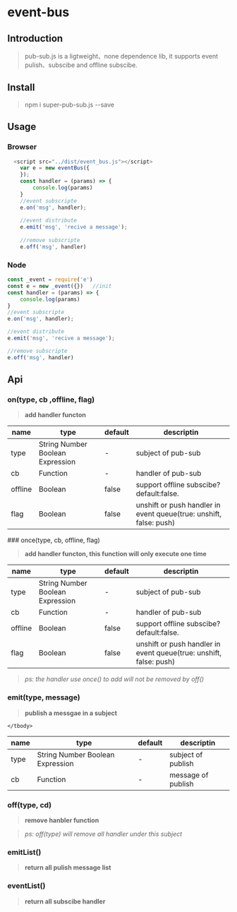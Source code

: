 # event-bus

## Introduction

> pub-sub.js is a ligtweight、none dependence lib, it supports event pulish、subscibe and offline subscibe.

## Install

> npm i super-pub-sub.js --save

## Usage

### Browser
```javascript
  <script src="../dist/event_bus.js"></script>
    var e = new eventBus({
    });
    const handler = (params) => {
        console.log(params)
    }
    //event subscripte
    e.on('msg', handler);  
    
    //event distribute
    e.emit('msg', 'recive a message');  
    
    //remove subscripte
    e.off('msg', handler)  
```
### Node
```javascript
const _event = require('e')
const e = new _event({})   //init
const handler = (params) => {
    console.log(params)
}
//event subscripte
e.on('msg', handler);  

//event distribute
e.emit('msg', 'recive a message');  

//remove subscripte
e.off('msg', handler)  

```


## Api

### on(type, cb ,offline, flag)

> **add  handler functon**
<table>
    <thead>
        <tr>
            <th>name</th>
            <th>type</th>
            <th>default</th>
            <th>descriptin</th>
        </tr>
    </thead>
    <tbody>
        <tr>
            <td>type</td>
            <td>String Number Boolean  Expression</td>
            <td>-</td>
            <td>subject of pub-sub</td>
        </tr>
        <tr>
            <td>cb</td>
            <td>Function</td>
            <td>-</td>
            <td>handler of pub-sub</td>
        </tr>
        <tr>
            <td>offline</td>
            <td>Boolean</td>
            <td>false</td>
            <td>support offline subscibe? default:false.</td>
        </tr>
        <tr>
            <td>flag</td>
            <td>Boolean</td>
            <td>false</td>
            <td>unshift or push  handler in event queue(true: unshift, false: push)</td>
        </tr>
    </tbody>
</table>
### once(type, cb, offline, flag)

> **add handler functon, this function will only execute one time**

<table>
    <thead>
        <tr>
            <th>name</th>
            <th>type</th>
            <th>default</th>
            <th>descriptin</th>
        </tr>
    </thead>
    <tbody>
        <tr>
            <td>type</td>
            <td>String Number Boolean  Expression</td>
            <td>-</td>
            <td>subject of pub-sub</td>
        </tr>
        <tr>
            <td>cb</td>
            <td>Function</td>
            <td>-</td>
            <td>handler of pub-sub</td>
        </tr>
        <tr>
            <td>offline</td>
            <td>Boolean</td>
            <td>false</td>
            <td>support offline subscibe? default:false.</td>
        </tr>
        <tr>
            <td>flag</td>
            <td>Boolean</td>
            <td>false</td>
            <td>unshift or push  handler in event queue(true: unshift, false: push)</td>
        </tr>
    </tbody>
</table>

> *ps: the handler use once() to add will not be removed by off()*
 


### emit(type, message)

> **publish a messgae in a subject**
<table>
    <thead>
        <tr>
            <th>name</th>
            <th>type</th>
            <th>default</th>
            <th>descriptin</th>
        </tr>
    </thead>
    <tbody>
        <tr>
            <td>type</td>
            <td>String Number Boolean  Expression</td>
            <td>-</td>
            <td>subject of publish</td>
        </tr>
        <tr>
            <td>cb</td>
            <td>Function</td>
            <td>-</td>
            <td>message of publish</td>
        </tr>
     
    </tbody>
</table>

### off(type, cd)

>**remove hanbler function**

> *ps: off(type) will remove all handler under this subject*
### emitList()
>**return all pulish message list**

### eventList()
>**return all subscibe handler**
